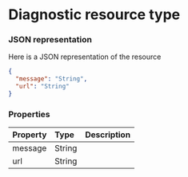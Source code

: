 # Diagnostic resource type



### JSON representation

Here is a JSON representation of the resource

```json
{
  "message": "String",
  "url": "String"
}

```
### Properties
| Property	   | Type	|Description|
|:---------------|:--------|:----------|
|message|String||
|url|String||

<!-- uuid: 8218d9c3-332f-4768-81db-01285ddb7482
2015-10-09 18:34:12 UTC -->